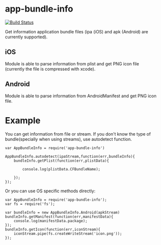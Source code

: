 # app-bundle-info

[![Build Status](https://travis-ci.org/jakubknejzlik/app-bundle-info.svg?branch=master)](https://travis-ci.org/jakubknejzlik/app-bundle-info)

Get information application bundle files (ipa (iOS) and apk (Android) are currently supported).

## iOS
Module is able to parse information from plist and get PNG icon file (currently the file is compressed with xcode).

## Android
Module is able to parse information from AndroidManifest and get PNG icon file.

# Example
You can get information from file or stream. If you don't know the type of bundle(specially when using streams), use autodetect function.

```
var AppBundleInfo = require('app-bundle-info')

AppBundleInfo.autodetect(ipaStream,function(err,bundleInfo){
    bundleInfo.getPlist(function(err,plistData){

        console.log(plistData.CFBundleName);

    });
});
```

Or you can use OS specific methods directly:


```
var AppBundleInfo = require('app-bundle-info');
var fs = require('fs');

var bundleInfo = new AppBundleInfo.Android(apkStream)
bundleInfo.getManifest(function(err,manifestData){
    console.log(manifestData.package);
});
bundleInfo.getIcon(function(err,iconStream){
    iconStream.pipe(fs.createWriteStream('icon.png'));
});
```
